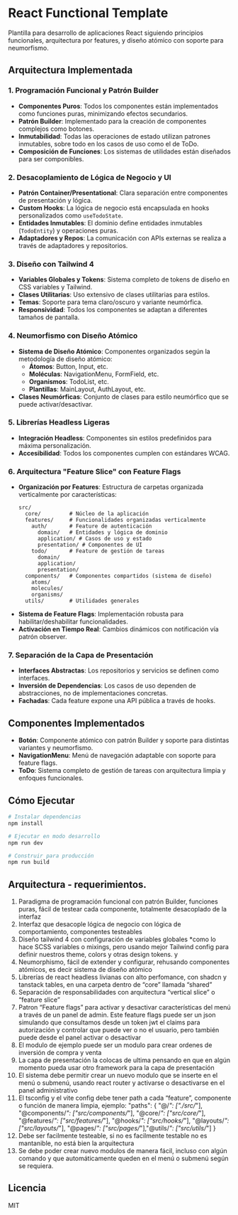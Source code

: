 # React Functional Template

Plantilla para desarrollo de aplicaciones React siguiendo principios funcionales, arquitectura por features, y diseño atómico con soporte para neumorfismo.

## Arquitectura Implementada

### 1. Programación Funcional y Patrón Builder

- **Componentes Puros**: Todos los componentes están implementados como funciones puras, minimizando efectos secundarios.
- **Patrón Builder**: Implementado para la creación de componentes complejos como botones.
- **Inmutabilidad**: Todas las operaciones de estado utilizan patrones inmutables, sobre todo en los casos de uso como el de ToDo.
- **Composición de Funciones**: Los sistemas de utilidades están diseñados para ser componibles.

### 2. Desacoplamiento de Lógica de Negocio y UI

- **Patrón Container/Presentational**: Clara separación entre componentes de presentación y lógica.
- **Custom Hooks**: La lógica de negocio está encapsulada en hooks personalizados como `useTodoState`.
- **Entidades Inmutables**: El dominio define entidades inmutables (`TodoEntity`) y operaciones puras.
- **Adaptadores y Repos**: La comunicación con APIs externas se realiza a través de adaptadores y repositorios.

### 3. Diseño con Tailwind 4

- **Variables Globales y Tokens**: Sistema completo de tokens de diseño en CSS variables y Tailwind.
- **Clases Utilitarias**: Uso extensivo de clases utilitarias para estilos.
- **Temas**: Soporte para tema claro/oscuro y variante neumórfica.
- **Responsividad**: Todos los componentes se adaptan a diferentes tamaños de pantalla.

### 4. Neumorfismo con Diseño Atómico

- **Sistema de Diseño Atómico**: Componentes organizados según la metodología de diseño atómico:
  - **Átomos**: Button, Input, etc.
  - **Moléculas**: NavigationMenu, FormField, etc.
  - **Organismos**: TodoList, etc.
  - **Plantillas**: MainLayout, AuthLayout, etc.
- **Clases Neumórficas**: Conjunto de clases para estilo neumórfico que se puede activar/desactivar.

### 5. Librerías Headless Ligeras

- **Integración Headless**: Componentes sin estilos predefinidos para máxima personalización.
- **Accesibilidad**: Todos los componentes cumplen con estándares WCAG.

### 6. Arquitectura "Feature Slice" con Feature Flags

- **Organización por Features**: Estructura de carpetas organizada verticalmente por características:
  ```
  src/
    core/         # Núcleo de la aplicación
    features/     # Funcionalidades organizadas verticalmente
      auth/       # Feature de autenticación
        domain/   # Entidades y lógica de dominio
        application/ # Casos de uso y estado
        presentation/ # Componentes de UI
      todo/       # Feature de gestión de tareas
        domain/
        application/
        presentation/
    components/   # Componentes compartidos (sistema de diseño)
      atoms/
      molecules/
      organisms/
    utils/        # Utilidades generales
  ```
- **Sistema de Feature Flags**: Implementación robusta para habilitar/deshabilitar funcionalidades.
- **Activación en Tiempo Real**: Cambios dinámicos con notificación vía patrón observer.

### 7. Separación de la Capa de Presentación

- **Interfaces Abstractas**: Los repositorios y servicios se definen como interfaces.
- **Inversión de Dependencias**: Los casos de uso dependen de abstracciones, no de implementaciones concretas.
- **Fachadas**: Cada feature expone una API pública a través de hooks.

## Componentes Implementados

- **Botón**: Componente atómico con patrón Builder y soporte para distintas variantes y neumorfismo.
- **NavigationMenu**: Menú de navegación adaptable con soporte para feature flags.
- **ToDo**: Sistema completo de gestión de tareas con arquitectura limpia y enfoques funcionales.

## Cómo Ejecutar

```bash
# Instalar dependencias
npm install

# Ejecutar en modo desarrollo
npm run dev

# Construir para producción
npm run build
```

## Arquitectura - requerimientos.

1. Paradigma de programación funcional con patrón Builder, funciones puras, fácil de testear cada componente, totalmente desacoplado de la interfaz
2. Interfaz que desacople lógica de negocio con lógica de comportamiento, componentes testeables
3. Diseño tailwind 4 con configuración de variables globales *como lo hace  SCSS variables o mixings, pero usando mejor Tailwind config para definir nuestros theme, colors y otras design tokens. y
4. Neumorphismo, fácil de extender y configurar, rehusando componentes atómicos, es decir sistema de diseño atómico 
5. Librerías de react headless livianas con alto perfomance, con shadcn y tanstack tables, en una carpeta dentro de “core” llamada “shared”
6. Separación de responsabilidades con arquitectura “vertical slice” o “feature slice” 
7.  Patron “Feature flags” para activar y desactivar características del menú a través de un panel de admin. Este feature flags puede ser un json simulando que consultamos desde un token jwt el claims para autorización y controlar que puede ver o no el usuario, pero también puede desde el panel activar o desactivar
8. El modulo de ejemplo puede ser un modulo para crear ordenes de inversión de compra y venta
9. La capa de presentación la colocas de ultima pensando en que en algún momento pueda usar otro framework para la capa de presentación
10. El sistema debe permitir crear un nuevo modulo que se inserte en el menú o submenú, usando react router y activarse o desactivarse en el panel administrativo
11. El tsconfig y el vite config debe tener path a cada “feature”, componente o función de manera limpia, ejemplo: "paths": {  "@/*": ["./src/*"],   "@components/*": ["src/components/*"],   "@core/*": ["src/core/*"],      "@features/*": ["src/features/*"],     "@hooks/*": ["src/hooks/*"],     "@layouts/*": ["src/layouts/*"],      "@pages/*": ["src/pages/*"],"@utils/*": ["src/utils/*"]    }
12. Debe ser facilmente testeable, si no es facilmente testable no es mantanible, no está bien la arquitectura
13. Se debe poder crear nuevo modulos de manera fácil, incluso con algún comando y que automáticamente queden en el menú o submenú según se requiera.


## Licencia

MIT

